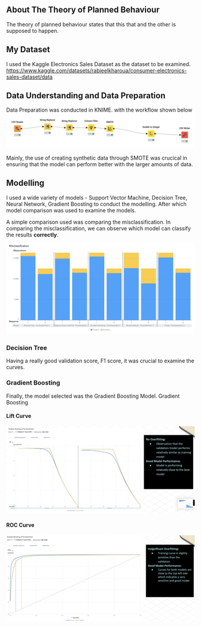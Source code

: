 ## About The Theory of Planned Behaviour

The theory of planned behaviour states that this that and the other is supposed to happen. 

## My Dataset

I used the Kaggle Electronics Sales Dataset as the dataset to be examined. 
https://www.kaggle.com/datasets/rabieelkharoua/consumer-electronics-sales-dataset/data 


## Data Understanding and Data Preparation 
Data Preparation was conducted in KNIME. with the workflow shown below
![workflow](https://github.com/wongwenbing/Examining-Customer-Purchase-Intent/blob/main/workflow.png)

Mainly, the use of creating synthetic data through SMOTE was crucical in ensuring that the model can perform better with the larger amounts of data.

## Modelling
I used a wide variety of models - Support Vector Machine, Decision Tree, Neural Network, Gradient Boosting to conduct the modelling. After which model comparison was used to examine the models. 

A simple comparison used was comparing the misclassification. In comparing the misclassification, we can observe which model can classify the results **correctly**. 

![misclassification](https://github.com/wongwenbing/Examining-Customer-Purchase-Intent/blob/dc7112291d15c1fc5ba0ee634e63f4885bff2d46/model%20comparison%20misclassification.png)

### Decision Tree 
Having a really good validation score, F1 score, it was crucial to examine the curves.


### Gradient Boosting
Finally, the model selected was the Gradient Boosting Model. Gradient Boosting
#### Lift Curve
![lift](https://github.com/wongwenbing/Examining-Customer-Purchase-Intent/blob/main/lift%20curve.png)

#### ROC Curve
![roc](https://github.com/wongwenbing/Examining-Customer-Purchase-Intent/blob/main/roc%20curve.png)
